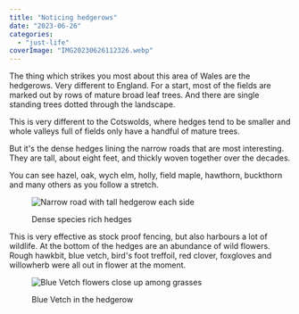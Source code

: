 ```yaml
---
title: "Noticing hedgerows"
date: "2023-06-26"
categories: 
  - "just-life"
coverImage: "IMG20230626112326.webp"
---
```


The thing which strikes you most about this area of Wales are the hedgerows. Very different to England. For a start, most of the fields are marked out by rows of mature broad leaf trees. And there are single standing trees dotted through the landscape.

This is very different to the Cotswolds, where hedges tend to be smaller and whole valleys full of fields only have a handful of mature trees.

But it's the dense hedges lining the narrow roads that are most interesting. They are tall, about eight feet, and thickly woven together over the decades.

You can see hazel, oak, wych elm, holly, field maple, hawthorn, buckthorn and many others as you follow a stretch.

<figure>

![Narrow road with tall hedgerow each side](images/IMG20230626110200-1024x768.webp)

<figcaption>

Dense species rich hedges

</figcaption>

</figure>

This is very effective as stock proof fencing, but also harbours a lot of wildlife. At the bottom of the hedges are an abundance of wild flowers. Rough hawkbit, blue vetch, bird's foot treffoil, red clover, foxgloves and willowherb were all out in flower at the moment.

<figure>

![Blue Vetch flowers close up among grasses](images/IMG20230626113838-1024x768.webp)

<figcaption>

Blue Vetch in the hedgerow

</figcaption>

</figure>
